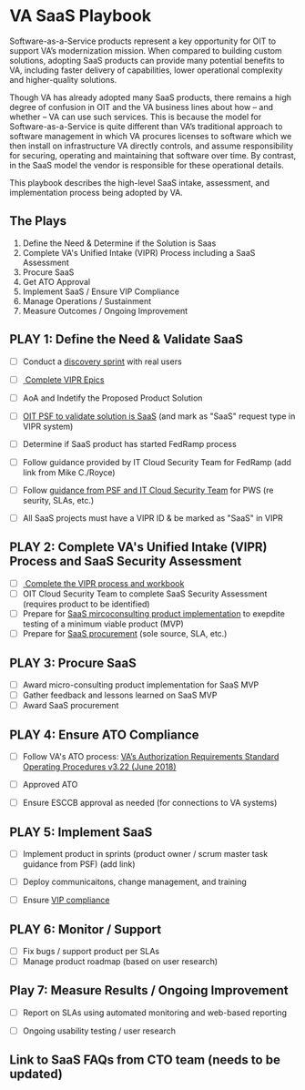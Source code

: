 # VA SaaS Playbook

Software-as-a-Service products represent a key opportunity for OIT to support VA’s modernization mission. When compared to building custom solutions, adopting SaaS products can provide many potential benefits to VA, including faster delivery of capabilities, lower operational complexity and higher-quality solutions.

Though VA has already adopted many SaaS products, there remains a high degree of confusion in OIT and the VA business lines about how – and whether – VA can use such services. This is because the model for Software-as-a-Service is quite different than VA’s traditional approach to software management in which VA procures licenses to software which we then install on infrastructure VA directly controls, and assume responsibility for securing, operating and maintaining that software over time. By contrast, in the SaaS model the vendor is responsible for these operational details. 

This playbook describes the high-level SaaS intake, assessment, and implementation process being adopted by VA.


## The Plays

1. Define the Need & Determine if the Solution is Saas
2. Complete VA's Unified Intake (VIPR) Process including a SaaS Assessment
3. Procure SaaS
4. Get ATO Approval 
5. Implement SaaS / Ensure VIP Compliance 
6. Manage Operations / Sustainment
7. Measure Outcomes / Ongoing Improvement

## PLAY 1: Define the Need & Validate SaaS
- [ ] Conduct a [ discovery sprint]( https://department-of-veterans-affairs.github.io/va-digital-service-handbook/digital-standards) with real users 
- [ ] [ Complete VIPR Epics](https://vaww.vashare.oit.va.gov/sites/dmo/dmdocsite/DM%20External%20Government/OIT%20Intake%20Process%203.0%20Job%20Aids%20and%20Supporting%20Documents/Epic%20Writing%20Best%20Practices.pptx )
- [ ] AoA and Indetify the Proposed Product Solution
- [ ] [OIT PSF to validate solution is SaaS]( https://github.com/department-of-veterans-affairs/PSF-SaaS/blob/master/SaaS-in-a-Box/SaaS%20Web%20Content/Online%20form.md) (and mark as "SaaS" request type in VIPR system)
- [ ] Determine if SaaS product has started FedRamp process
- [ ] Follow guidance provided by IT Cloud Security Team for FedRamp (add link from Mike C./Royce)
- [ ] Follow [ guidance from PSF and IT Cloud Security Team]( https://github.com/department-of-veterans-affairs/PSF-SaaS/issues/126) for PWS (re seurity, SLAs, etc.)
- [ ] All SaaS projects must have a VIPR ID & be marked as "SaaS" in VIPR


## PLAY 2: Complete VA's Unified Intake (VIPR) Process and SaaS Security Assessment
- [ ] [ Complete the VIPR process and workbook](https://vaww.vashare.oit.va.gov/sites/amo/amointake/customer/Shared%20Documents/Detailed%20Intake%20Process%20v3.pptx )
- [ ] OIT Cloud Security Team to complete SaaS Security Assessment (requires product to be identified)
- [ ] Prepare for [SaaS mircoconsulting product implementation]( https://vaww.oit.va.gov/oit/mapd/) to exepdite testing of a minimum viable product (MVP)
- [ ] Prepare for [ SaaS procurement]( https://github.com/department-of-veterans-affairs/PSF-SaaS/issues/126) (sole source, SLA, etc.)

## PLAY 3: Procure SaaS
- [ ] Award micro-consulting product implementation for SaaS MVP
- [ ] Gather feedback and lessons learned on SaaS MVP
- [ ] Award SaaS procurement

## PLAY 4: Ensure ATO Compliance
- [ ] Follow VA's ATO process: [ VA’s Authorization Requirements Standard Operating Procedures v3.22 (June 2018)](https://vaww.portal2.va.gov/sites/infosecurity/ca/CA%20Home%20Documents/Forms/AllItems.aspx?RootFolder=%2Fsites%2Finfosecurity%2Fca%2FCA%20Home%20Documents%2FATO%20Documents&FolderCTID=0x012000CB0DD849BEA0AB4FA5FEE491047C852D&View=%7B5FCA9CEF%2D1C50%2D441D%2DA2FE%2D28D536ED0098%7D)
- [ ] Approved ATO 
- [ ] Ensure ESCCB approval as needed (for connections to VA systems)


## PLAY 5: Implement SaaS
- [ ] Implement product in sprints (product owner / scrum master task guidance from PSF) (add link)
- [ ] Deploy communicaitons, change management, and training
- [ ] Ensure [ VIP compliance](https://vaww.vaco.portal.va.gov/sites/OIT/epmo/vip/Pages/Policy%20and%20Guidance.aspx)



## PLAY 6: Monitor / Support
- [ ] Fix bugs / support product per SLAs
- [ ] Manage product roadmap (based on user research)

## Play 7: Measure Results / Ongoing Improvement

- [ ] Report on SLAs using automated monitoring and web-based reporting
- [ ] Ongoing usability testing / user research



## Link to SaaS FAQs from CTO team (needs to be updated)



